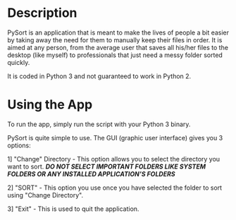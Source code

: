 Description
===========

PySort is an application that is meant to make the lives of people a bit
easier by taking away the need for them to manually keep their files in order.
It is aimed at any person, from the average user that saves all his/her files to
the desktop (like myself) to professionals that just need a messy folder sorted quickly.

It is coded in Python 3 and not guaranteed to work in Python 2.

Using the App
=============

To run the app, simply run the script with your Python 3 binary.

PySort is quite simple to use.
The GUI (graphic user interface) gives you 3 options:

  1] "Change" Directory - This option allows you to select the directory you want to sort.
     ***DO NOT SELECT IMPORTANT FOLDERS LIKE SYSTEM FOLDERS OR ANY INSTALLED APPLICATION'S FOLDERS***

  2] "SORT" - This option you use once you have selected the folder to sort using "Change Directory".
     
  3] "Exit" - This is used to quit the application.
